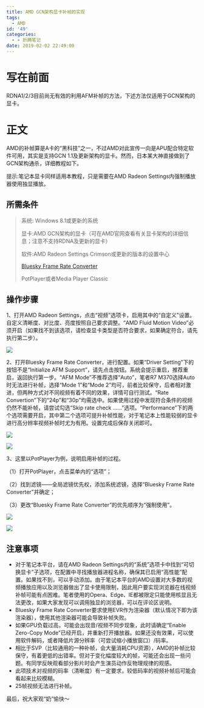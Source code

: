 ```yaml
---
title: AMD GCN架构显卡补帧的实现
tags:
  - AMD
id: '49'
categories:
  - - 折腾笔记
date: 2019-02-02 22:49:00
---
```

# 写在前面
RDNA1/2/3目前尚无有效的利用AFM补帧的方法，下述方法仅适用于GCN架构的显卡。
# 正文
AMD的补帧算是A卡的“黑科技”之一，不过AMD对此宣传一向是APU配合特定软件可用，其实是支持GCN 1.1及更新架构的显卡。然而，日本某大神直接做到了GCN架构通杀，详细教程如下。

提示:笔记本显卡同样适用本教程，只是需要在AMD Radeon Settings内强制播放器使用独显播放。

## 所需条件

> 系统: Windows 8.1或更新的系统
> 
> 显卡:AMD GCN架构的显卡（可在AMD官网查看有关显卡架构的详细信息；注意不支持RDNA及更新的显卡）
> 
> 软件:AMD Radeon Settings Crimson或更新的版本的设置中心
> 
> [Bluesky Frame Rate Converter](http://bluesky23.yukishigure.com/en/BlueskyFRC.html)
> 
> PotPlayer或者Media Player Classic

## 操作步骤

1、打开AMD Radeon Settings，点击“视频”选项卡，启用其中的“自定义”设置。自定义清晰度、对比度、亮度按照自己要求调整。“AMD Fluid Motion Video”必须开启（如果找不到该选项，请检查显卡类型是否符合要求，如果确定符合，请先执行第二步）。

![](/images/Radeon.png)

2、打开Bluesky Frame Rate Converter，进行配置。如果“Driver Setting”下的按钮不是“Initialize AFM Support”，请先点击按钮。系统会提示重启，推荐重启，返回执行第一步。“AFM Mode”不推荐选择“Auto”，笔者R7 M370选择Auto时无法进行补帧，选择“Mode 1”和“Mode 2”均可，前者比较保守，后者相对激进，但两种方式对不同视频有着不同的效果，详情可自行测试。“Rate Convertion”下的“24p”和“30p”均需选中。如果使用过程中发现符合条件的视频仍然不能补帧，请尝试勾选“Skip rate check ……”选项。“Performance”下的两个选项需要开启，其中第二个选项可提升补帧性能，对于笔记本上性能较弱的显卡进行高分辨率视频补帧时尤为有用。设置完成后保存关闭即可。

![](/images/BFC.png)

![](/images/2018/02/%E5%B1%8F%E5%B9%95%E6%88%AA%E5%9B%BE38.png)

3、这里以PotPlayer为例，说明启用补帧的过程。

（1）打开PotPlayer，点击菜单内的“选项”；

（2）找到滤镜——全局滤镜优先权，添加系统滤镜，选择“Bluesky Frame Rate Converter”并确定；

（3）更改“Bluesky Frame Rate Converter”的优先顺序为“强制使用”。

![](/images/PotPlayer.png)

![](/images/2018/02/%E5%B1%8F%E5%B9%95%E6%88%AA%E5%9B%BE41.png)

## 注意事项

*   对于笔记本平台，请在AMD Radeon Settings内的“系统”选项卡中找到“可切换显卡”子选项，在配置中寻找播放器进程名称，确保其已启用“高性能”配置。如果找不到，可以手动添加。由于笔记本平台的AMD设置对大多数的视频播放应用以及浏览器做出了显卡使用限制，因此用户要实现浏览器在线视频补帧可能有点困难。笔者使用的Opera、Edge、IE都被限定只能使用核显且无法更改，如果大家发现可以调用独显的浏览器，可以在评论区说明。
*   Bluesky Frame Rate Converter要求使用EVR作为渲染器（默认情况下即为该渲染器），使用其他渲染器可能会导致补帧失败。
*   如果GPU负载过高，可能会出现音/视频不同步现象，此时请确定“Enable Zero-Copy Mode”已经开启，并重新打开播放器。如果还没有效果，可以使用软件解码，或者降低片源分辨率（可尝试缩小播放窗口）/码率。
*   相比于SVP（比较通用的一种补帧，会大量消耗CPU资源），AMD的补帧比较保守，有着更低的出错率。但对于变化幅度较大的帧，可能还会出现一些问题。有同学反映观看部分影片时会产生演员动作反物理规律的观感。
*   此项技术对视频的码率（清晰度）有一定要求，较低码率的视频补帧后可能会看起来比较模糊。
*   25帧视频无法进行补帧。

最后，祝大家观“奶”愉快～